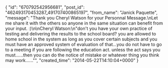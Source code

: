  {
   "id": "670792542956681",
   "post_id": "462493170453287_491707400865197",
   "from_name": "Janick Paquette",
   "message": "Thank you Cheryl Watson for your Personnal Message.\nLet me share it with the others so anyone in the same situation can benefit from your input. :)\n\nCheryl Watson:\n\"don't  you have your own practice of testing and delivering the results to the  school board?  you are allowed to home school in the system as long as  you cover certain subjects and you must have an approved system of  evaluation of that...you do not have to go to a meeting if you are  following the education act.  unless the act says you must......then you  can do the notice of mistake or whatever thing you think may work......\"",
   "created_time": "2014-05-22T14:10:04+0000"
 }
